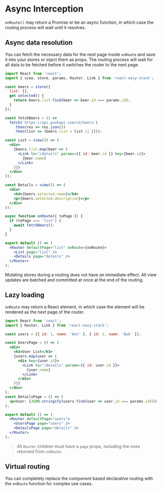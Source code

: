 # Async Interception

`onRoute()` may return a Promise or be an async function, in which case the routing process will wait until it resolves.

## Async data resolution

You can fetch the necessary data for the next page inside `onRoute` and save it into your stores or inject them as props. The routing process will wait for all data to be fetched before it switches the router to the next page.

```jsx
import React from 'react';
import { view, store, params, Router, Link } from 'react-easy-stack';

const beers = store({
  list: [],
  get selected() {
    return beers.list.find(beer => beer.id === params.id);
  }
});

const fetchBeers = () =>
  fetch(`https://api.punkapi.com/v2/beers`)
    .then(res => res.json())
    .then(list => (beers.list = list || []));

const List = view(() => (
  <div>
    {beers.list.map(beer => (
      <Link to="/details" params={{ id: beer.id }} key={beer.id}>
        {beer.name}
      </Link>
    ))}
  </div>
));

const Details = view(() => (
  <div>
    <h4>{beers.selected.name}</h4>
    <p>{beers.selected.description}</p>
  </div>
));

async function onRoute({ toPage }) {
  if (toPage === 'list') {
    await fetchBeers();
  }
}

export default () => (
  <Router defaultPage="list" onRoute={onRoute}>
    <List page="list" />
    <Details page="details" />
  </Router>
);
```

<div id="starting-params-demo"></div>

Mutating stores during a routing does not have an immediate effect. All view updates are batched and committed at once at the end of the routing.

## Lazy loading

`onRoute` may return a React element, in which case the element will be rendered as the next page of the router.

```jsx
import React from 'react';
import { Router, Link } from 'react-easy-stack';

const users = [{ id: 1, name: 'Ann' }, { id: 2, name: 'Bob' }];

const UsersPage = () => (
  <div>
    <h3>User List</h3>
    {users.map(user => (
      <div key={user.id}>
        <Link to="/details" params={{ id: user.id }}>
          {user.name}
        </Link>
      </div>
    ))}
  </div>
);
const DetailsPage = () => (
  <p>User: {JSON.stringify(users.find(user => user.id === params.id))}</p>
);

export default () => (
  <Router defaultPage="users">
    <UsersPage page="users" />
    <DetailsPage page="details" />
  </Router>
);
```

<div id="params-demo"></div>

> All `Router` children must have a `page` props, including the ones returned from `onRoute`.

## Virtual routing

You can completely replace the component based declarative routing with the `onRoute` function for complex use cases.
